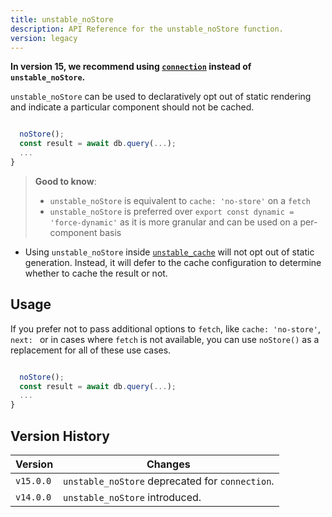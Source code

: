 ```yaml
---
title: unstable_noStore
description: API Reference for the unstable_noStore function.
version: legacy
---
```


**In version 15, we recommend using [`connection`](/docs/app/api-reference/functions/connection) instead of `unstable_noStore`.**

`unstable_noStore` can be used to declaratively opt out of static rendering and indicate a particular component should not be cached.

```jsx

  noStore();
  const result = await db.query(...);
  ...
}
```

> **Good to know**:
>
> - `unstable_noStore` is equivalent to `cache: 'no-store'` on a `fetch`
> - `unstable_noStore` is preferred over `export const dynamic = 'force-dynamic'` as it is more granular and can be used on a per-component basis

- Using `unstable_noStore` inside [`unstable_cache`](/docs/app/api-reference/functions/unstable_cache) will not opt out of static generation. Instead, it will defer to the cache configuration to determine whether to cache the result or not.

## Usage

If you prefer not to pass additional options to `fetch`, like `cache: 'no-store'`, `next: ` or in cases where `fetch` is not available, you can use `noStore()` as a replacement for all of these use cases.

```jsx

  noStore();
  const result = await db.query(...);
  ...
}
```

## Version History

| Version   | Changes                                         |
| --------- | ----------------------------------------------- |
| `v15.0.0` | `unstable_noStore` deprecated for `connection`. |
| `v14.0.0` | `unstable_noStore` introduced.                  |
